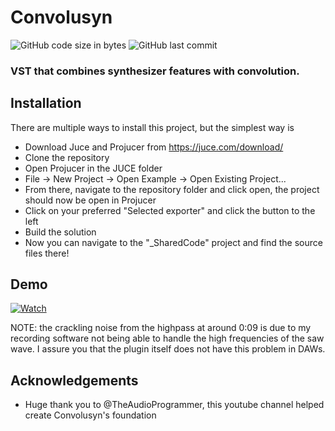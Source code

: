 # Convolusyn
![GitHub code size in bytes](https://img.shields.io/github/languages/code-size/LucaRodriguesOG/Convolusyn)
![GitHub last commit](https://img.shields.io/github/last-commit/LucaRodriguesOG/Convolusyn)
### VST that combines synthesizer features with convolution.
## Installation
There are multiple ways to install this project, but the simplest way is
- Download Juce and Projucer from https://juce.com/download/
- Clone the repository
- Open Projucer in the JUCE folder
- File -> New Project -> Open Example -> Open Existing Project...
- From there, navigate to the repository folder and click open, the project should now be open in Projucer
- Click on your preferred "Selected exporter" and click the button to the left
- Build the solution
- Now you can navigate to the "_SharedCode" project and find the source files there!
## Demo
[![Watch](https://img.youtube.com/vi/wSCi-kytQMs/hqdefault.jpg)](https://www.youtube.com/embed/wSCi-kytQMs)

NOTE: the crackling noise from the highpass at around 0:09 is due to my recording software not being able to handle the high frequencies of the saw wave. I assure you that the plugin itself does not have this problem in DAWs.
## Acknowledgements
- Huge thank you to @TheAudioProgrammer, this youtube channel helped create Convolusyn's foundation
